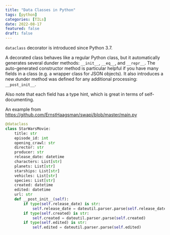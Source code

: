 ```yaml
---
title: "Data Classes in Python"
tags: [python]
categories: [TILs]
date: 2022-08-17
featured: false
draft: false
---
```


`dataclass` decorator is introduced since Python 3.7.

<!--more-->

 A decorated class behaves like a regular Python class, but it automatically generates several dunder methods: `__init__`, `__eq__`, and `__repr__`. The auto-generated constructor method is particular helpful if you have many fields in a class (e.g. a wrapper class for JSON objects). It also introduces a new dunder method was defined for any additional processing: `__post_init__`.

Also note that each field has a type hint, which is great in terms of self-documenting.

An example from https://github.com/ErnstHaagsman/swapi/blob/master/main.py

```python
@dataclass
class StarWarsMovie:
    title: str
    episode_id: int
    opening_crawl: str
    director: str
    producer: str
    release_date: datetime
    characters: List[str]
    planets: List[str]
    starships: List[str]
    vehicles: List[str]
    species: List[str]
    created: datetime
    edited: datetime
    url: str
    def __post_init__(self):
        if type(self.release_date) is str:
            self.release_date = dateutil.parser.parse(self.release_date)
        if type(self.created) is str:
            self.created = dateutil.parser.parse(self.created)
        if type(self.edited) is str:
            self.edited = dateutil.parser.parse(self.edited)
```

